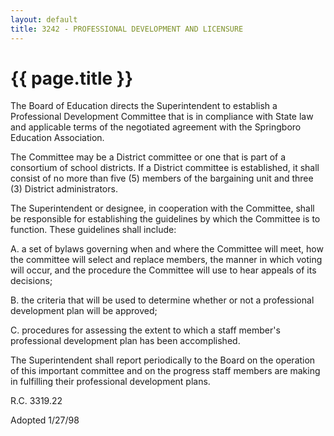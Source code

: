 ```yaml
---
layout: default
title: 3242 - PROFESSIONAL DEVELOPMENT AND LICENSURE
---
```


{{ page.title }}
================

The Board of Education directs the Superintendent to establish a
Professional Development Committee that is in compliance with State law
and applicable terms of the negotiated agreement with the Springboro
Education Association.

The Committee may be a District committee or one that is part of a
consortium of school districts. If a District committee is established,
it shall consist of no more than five (5) members of the bargaining unit
and three (3) District administrators.

The Superintendent or designee, in cooperation with the Committee, shall
be responsible for establishing the guidelines by which the Committee is
to function. These guidelines shall include:

A. a set of bylaws governing when and where the Committee will meet, how
the committee will select and replace members, the manner in which
voting will occur, and the procedure the Committee will use to hear
appeals of its decisions;

B. the criteria that will be used to determine whether or not a
professional development plan will be approved;

C. procedures for assessing the extent to which a staff member's
professional development plan has been accomplished.

The Superintendent shall report periodically to the Board on the
operation of this important committee and on the progress staff members
are making in fulfilling their professional development plans.

R.C. 3319.22

Adopted 1/27/98
